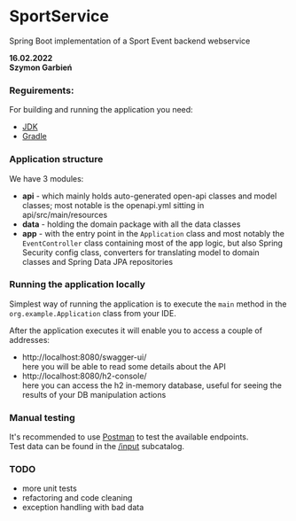 # SportService
Spring Boot implementation of a Sport Event backend webservice

**16.02.2022**  
**Szymon Garbień**

### Reguirements:
For building and running the application you need:
- [JDK](https://www.oracle.com/java/technologies/downloads/)
- [Gradle](https://gradle.org/install/)

### Application structure

We have 3 modules:
- **api** - which mainly holds auto-generated open-api classes and model classes;
    most notable is the openapi.yml sitting in api/src/main/resources
- **data** - holding the domain package with all the data classes
- **app** - with the entry point in the `Application` class and most notably the `EventController` class
    containing most of the app logic, but also Spring Security config class,
    converters for translating model to domain classes and Spring Data JPA repositories
        

### Running the application locally

Simplest way of running the application is to execute the `main` method in the `org.example.Application`
class from your IDE.

After the application executes it will enable you to access a couple of addresses:
- http://localhost:8080/swagger-ui/  
here you will be able to read some details about the API
- http://localhost:8080/h2-console/  
here you can access the h2 in-memory database, useful for seeing the results of your DB manipulation actions

### Manual testing

It's recommended to use [Postman](https://www.postman.com/downloads/) to test the available endpoints.  
Test data can be found in the [/input](https://github.com/Al-drin/SportService/tree/master/input) subcatalog.

### TODO
- more unit tests
- refactoring and code cleaning
- exception handling with bad data